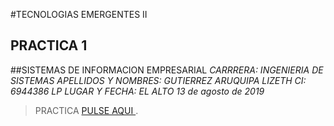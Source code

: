 ﻿#TECNOLOGIAS EMERGENTES II
##  PRACTICA 1
##SISTEMAS DE INFORMACION EMPRESARIAL
*CARRRERA: INGENIERIA DE SISTEMAS*
*APELLIDOS Y NOMBRES: GUTIERREZ ARUQUIPA LIZETH*
*CI: 6944386 LP*
*LUGAR Y FECHA: EL ALTO 13 de agosto de 2019*



> PRACTICA  [PULSE AQUI ](https://lizinfosis.blogspot.com/2019/08/v-behaviorurldefaultvmlo.html).